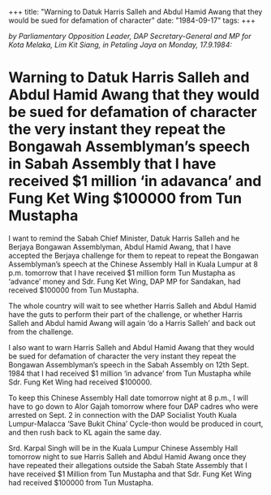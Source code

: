 +++ 
title: "Warning to Datuk Harris Salleh and Abdul Hamid Awang that they would be sued for defamation of character"
date: "1984-09-17"
tags:
+++

_by Parliamentary Opposition Leader, DAP Secretary-General and MP for Kota Melaka, Lim Kit Siang, in Petaling Jaya on Monday, 17.9.1984:_

# Warning to Datuk Harris Salleh and Abdul Hamid Awang that they would be sued for defamation of character the very instant they repeat the Bongawah Assemblyman’s speech in Sabah Assembly that I have received $1 million ‘in adavanca’ and Fung Ket Wing $100000 from Tun Mustapha											
I want to remind the Sabah Chief Minister, Datuk Harris Salleh and he Berjaya Bongawan Assemblyman, Abdul Hamid Awang, that I have accepted the Berjaya challenge for them to repeat to repeat the Bongawan Assemblyman’s speech at the Chinese Assembly Hall in Kuala Lumpur at 8 p.m. tomorrow that I have received $1 million form Tun Mustapha as ‘advance’ money and Sdr. Fung Ket Wing, DAP MP for Sandakan, had received $100000 from Tun Mustapha.</u>

The whole country will wait to see whether Harris Salleh and Abdul Hamid have the guts to perform their part of the challenge, or whether Harris Salleh and Abdul hamid Awang will again ‘do a Harris Salleh’ and back out from the challenge.

I also want to warn Harris Salleh and Abdul Hamid Awang that they would be sued for defamation of character the very instant they repeat the Bongawan Assemblyman’s speech in the Sabah Assembly on 12th Sept. 1984 that I had received $1 million ‘in advance’ from Tun Mustapha while Sdr. Fung Ket Wing had received $100000.

To keep this Chinese Assembly Hall date tomorrow night at 8 p.m., I will have to go down to Alor Gajah tomorrow where four DAP cadres who were arrested on Sept. 2 in connection with the DAP Socialist Youth Kuala Lumpur-Malacca ‘Save Bukit China’ Cycle-thon would be produced in court, and then rush back to KL again the same day.

Srd. Karpal Singh will be in the Kuala Lumpur Chinese Assembly Hall tomorrow night to sue Harris Salleh and Abdul Hamid Awang once they have repeated their allegations outside the Sabah State Assembly that I have received $1 Million from Tun Mustapha and that Sdr. Fung Ket Wing had received $100000 from Tun Mustapha.

 

